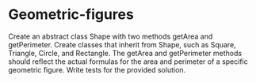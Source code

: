 # Geometric-figures
Create an abstract class Shape with two methods getArea and getPerimeter. Create classes that inherit from Shape, such as Square, Triangle, Circle, and Rectangle. The getArea and getPerimeter methods should reflect the actual formulas for the area and perimeter of a specific geometric figure. Write tests for the provided solution.
